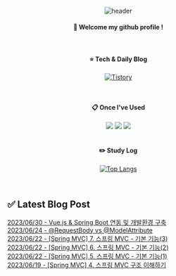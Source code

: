 
<div align="center"> 

![header](https://capsule-render.vercel.app/api?type=waving&color=000000&height=150&section=header&text=Baeg-won&fontColor=ffffff&fontSize=70&animation=fadeIn&fontAlignY=55&desc=%20&descAlignY=62&descAlign=62)
  
####  :wave: Welcome my github profile !
  
<br/>

####  :star: Tech & Daily Blog
<a href="https://daegwonkim.tistory.com/"><img alt="Tistory" src ="https://img.shields.io/badge/Tistory-white.svg?&style=for-the-badge"/></a>

<br/>
  
####  :clipboard: Once I've Used
<img src="https://img.shields.io/badge/JAVA-007396?style=for-the-badge&logo=Java&logoColor=white">
<img src="https://img.shields.io/badge/Spring-6DB33F?style=for-the-badge&logo=Spring&logoColor=white">
<img src="https://img.shields.io/badge/MySQL-4479A1?style=for-the-badge&logo=MySQL&logoColor=white">

<br/>
<br/>

#### :pencil2: Study Log
[![Top Langs](https://github-readme-stats.vercel.app/api/top-langs/?username=Baeg-won&layout=compact&show_icons=true)](https://github.com/anuraghazra/github-readme-stats)

</div>

<br/>

## ✅ Latest Blog Post

[2023/06/30 - Vue.js & Spring Boot 연동 및 개발환경 구축](https://daegwonkim.tistory.com/454) <br/>
[2023/06/24 - @RequestBody vs @ModelAttribute](https://daegwonkim.tistory.com/453) <br/>
[2023/06/22 - [Spring MVC] 7. 스프링 MVC - 기본 기능(3)](https://daegwonkim.tistory.com/452) <br/>
[2023/06/22 - [Spring MVC] 6. 스프링 MVC - 기본 기능(2)](https://daegwonkim.tistory.com/451) <br/>
[2023/06/22 - [Spring MVC] 5. 스프링 MVC - 기본 기능(1)](https://daegwonkim.tistory.com/450) <br/>
[2023/06/19 - [Spring MVC] 4. 스프링 MVC 구조 이해하기](https://daegwonkim.tistory.com/449) <br/>
